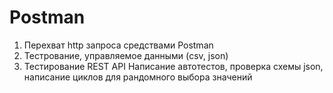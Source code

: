 ﻿# Postman
1. Перехват http запроса средствами Postman
2. Тестрование, управляемое данными (csv, json)
3. Тестирование REST API
Написание автотестов, проверка схемы json, написание циклов для рандомного выбора значений 

